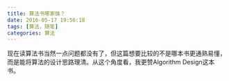 ```yaml
---
title: 算法书哪家强？
date: 2016-05-17 19:56:18
tags: [算法，随笔]
categories: 算法
---
```


现在读算法书当然一点问题都没有了，但这篇想要比较的不是哪本书更通熟易懂，而是能将算法的设计思路理清。从这个角度看，我更赞Algorithm Design这本书。